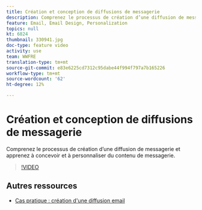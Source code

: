 ```yaml
---
title: Création et conception de diffusions de messagerie
description: Comprenez le processus de création d’une diffusion de messagerie et apprenez à concevoir et à personnaliser du contenu de messagerie.
feature: Email, Email Design, Personalization
topics: null
kt: 6824
thumbnail: 330941.jpg
doc-type: feature video
activity: use
team: WWFRE
translation-type: tm+mt
source-git-commit: e83e6225cd7312c95dabe44f994f797a7b165226
workflow-type: tm+mt
source-wordcount: '62'
ht-degree: 12%

---
```



# Création et conception de diffusions de messagerie

Comprenez le processus de création d’une diffusion de messagerie et apprenez à concevoir et à personnaliser du contenu de messagerie.

>[!VIDEO](https://video.tv.adobe.com/v/330941?quality=12)

## Autres ressources

* [Cas pratique : création d&#39;une diffusion email](https://experienceleague.adobe.com/docs/campaign-classic/using/designing-content/editing-html-content/use-case)
